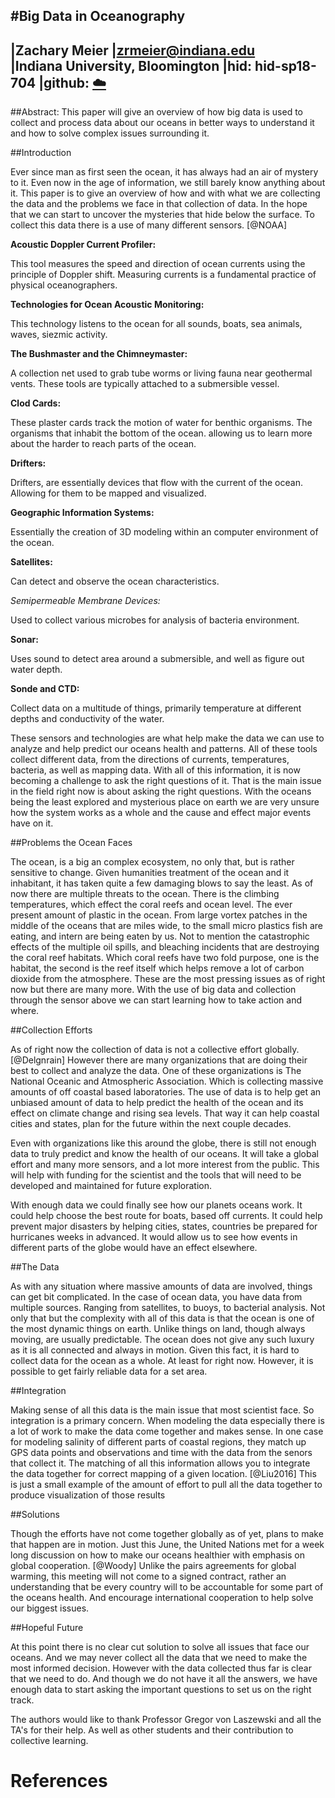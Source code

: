 #Big Data in Oceanography
---
|Zachary Meier
|zrmeier@indiana.edu   
|Indiana University, Bloomington
|hid: hid-sp18-704
|github: [:cloud:](https://github.com/cloudmesh-community/hid-sp18-704/blob/master/paper1/report.md) 
---


##Abstract:
This paper will give an overview of how big data is used to collect and
process data about our oceans in better ways to understand it and how to
solve complex issues surrounding it.

##Introduction


Ever since man as first seen the ocean, it has always had an air of
mystery to it. Even now in the age of information, we still barely know
anything about it. This paper is to give an overview of how and with
what we are collecting the data and the problems we face in that
collection of data. In the hope that we can start to uncover the
mysteries that hide below the surface. To collect this data there is a
use of many different sensors. [@NOAA]

**Acoustic Doppler Current Profiler:**

This tool measures the speed and direction of ocean currents using
the principle of Doppler shift. Measuring currents is a fundamental
practice of physical oceanographers.

**Technologies for Ocean Acoustic Monitoring:**

This technology listens to the ocean for all sounds, boats, sea
animals, waves, siezmic activity.

**The Bushmaster and the Chimneymaster:**

A collection net used to grab tube worms or living fauna near
geothermal vents. These tools are typically attached to a
submersible vessel.

**Clod Cards:**

These plaster cards track the motion of water for benthic organisms.
The organisms that inhabit the bottom of the ocean. allowing us to
learn more about the harder to reach parts of the ocean.

**Drifters:**

Drifters, are essentially devices that flow with the current of the
ocean. Allowing for them to be mapped and visualized.

**Geographic Information Systems:**

Essentially the creation of 3D modeling within an computer
environment of the ocean.

**Satellites:**

Can detect and observe the ocean characteristics.

*Semipermeable Membrane Devices:*

Used to collect various microbes for analysis of bacteria
environment.

**Sonar:**

Uses sound to detect area around a submersible, and well as figure
out water depth.

**Sonde and CTD:**

Collect data on a multitude of things, primarily temperature at
different depths and conductivity of the water.

These sensors and technologies are what help make the data we can use to
analyze and help predict our oceans health and patterns. All of these
tools collect different data, from the directions of currents,
temperatures, bacteria, as well as mapping data. With all of this
information, it is now becoming a challenge to ask the right questions
of it. That is the main issue in the field right now is about asking the
right questions. With the oceans being the least explored and mysterious
place on earth we are very unsure how the system works as a whole and
the cause and effect major events have on it.

##Problems the Ocean Faces


The ocean, is a big an complex ecosystem, no only that, but is rather
sensitive to change. Given humanities treatment of the ocean and it
inhabitant, it has taken quite a few damaging blows to say the least. As
of now there are multiple threats to the ocean. There is the climbing
temperatures, which effect the coral reefs and ocean level. The ever
present amount of plastic in the ocean. From large vortex patches in the
middle of the oceans that are miles wide, to the small micro plastics
fish are eating, and intern are being eaten by us. Not to mention the
catastrophic effects of the multiple oil spills, and bleaching incidents
that are destroying the coral reef habitats. Which coral reefs have two
fold purpose, one is the habitat, the second is the reef itself which
helps remove a lot of carbon dioxide from the atmosphere. These are the
most pressing issues as of right now but there are many more. With the
use of big data and collection through the sensor above we can start
learning how to take action and where.

##Collection Efforts


As of right now the collection of data is not a collective effort
globally. [@Delgnrain] However there are many organizations that are
doing their best to collect and analyze the data. One of these
organizations is The National Oceanic and Atmospheric Association. Which
is collecting massive amounts of off coastal based laboratories. The use
of data is to help get an unbiased amount of data to help predict the
health of the ocean and its effect on climate change and rising sea
levels. That way it can help coastal cities and states, plan for the
future within the next couple decades.

Even with organizations like this around the globe, there is still not
enough data to truly predict and know the health of our oceans. It will
take a global effort and many more sensors, and a lot more interest from
the public. This will help with funding for the scientist and the tools
that will need to be developed and maintained for future exploration.

With enough data we could finally see how our planets oceans work. It
could help choose the best route for boats, based off currents. It could
help prevent major disasters by helping cities, states, countries be
prepared for hurricanes weeks in advanced. It would allow us to see how
events in different parts of the globe would have an effect elsewhere.

##The Data


As with any situation where massive amounts of data are involved, things
can get bit complicated. In the case of ocean data, you have data from
multiple sources. Ranging from satellites, to buoys, to bacterial
analysis. Not only that but the complexity with all of this data is that
the ocean is one of the most dynamic things on earth. Unlike things on
land, though always moving, are usually predictable. The ocean does not
give any such luxury as it is all connected and always in motion. Given
this fact, it is hard to collect data for the ocean as a whole. At least
for right now. However, it is possible to get fairly reliable data for a
set area.

##Integration

Making sense of all this data is the main issue that most scientist
face. So integration is a primary concern. When modeling the data
especially there is a lot of work to make the data come together and
makes sense. In one case for modeling salinity of different parts of
coastal regions, they match up GPS data points and observations and time
with the data from the senors that collect it. The matching of all this
information allows you to integrate the data together for correct
mapping of a given location. [@Liu2016] This is just a small example of
the amount of effort to pull all the data together to produce
visualization of those results

##Solutions

Though the efforts have not come together globally as of yet, plans to
make that happen are in motion. Just this June, the United Nations met
for a week long discussion on how to make our oceans healthier with
emphasis on global cooperation. [@Woody] Unlike the pairs agreements for
global warming, this meeting will not come to a signed contract, rather
an understanding that be every country will to be accountable for some
part of the oceans health. And encourage international cooperation to
help solve our biggest issues.

##Hopeful Future

At this point there is no clear cut solution to solve all issues that
face our oceans. And we may never collect all the data that we need to
make the most informed decision. However with the data collected thus
far is clear that we need to do. And though we do not have it all the
answers, we have enough data to start asking the important questions to
set us on the right track.

The authors would like to thank Professor Gregor von Laszewski and all
the TA's for their help. As well as other students and their
contribution to collective learning.

# References
